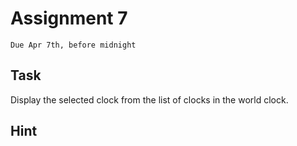 # Assignment 7
`Due Apr 7th, before midnight`

## Task

Display the selected clock from the list of clocks in the world clock.

## Hint
